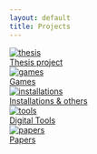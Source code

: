 ```yaml
---
layout: default
title: Projects
---
```


<div class="project-wrapper">
    <a href="/portfolio/thesis.html" class="image-overlay-link square">
    <div class="image-overlay-container">
        <img class="projects-square" src="/portfolio/images/thesis_main.png" alt="thesis">
        <div class="overlay-text">Thesis project</div>
    </div>
    </a>
    <a href="/portfolio/games.html" class="image-overlay-link square">
        <div class="image-overlay-container">
        <img class="projects-square" src="/portfolio/images/games_main.JPG" alt="games">
        <div class="overlay-text">Games</div>
        </div>
    </a>
    <a href="/portfolio/instal_other.html" class="image-overlay-link square">
        <div class="image-overlay-container">
            <img class="projects-square" src="/portfolio/images/installations_main.jpg" alt="installations">
            <div class="overlay-text">Installations & others</div>
        </div>
    </a>
    <a href="/portfolio/tools.html" class="image-overlay-link square">
    <div class="image-overlay-container">
        <img class="projects-square" src="/portfolio/images/tools_main.png" alt="tools">
        <div class="overlay-text">Digital Tools</div>
    </div>
    </a>
    <a href="/portfolio/papers.html" class="image-overlay-link square">
    <div class="image-overlay-container">
        <img class="projects-square" src="/portfolio/images/papers_main.png" alt="papers">
        <div class="overlay-text">Papers</div>
    </div>
    </a>
</div>
